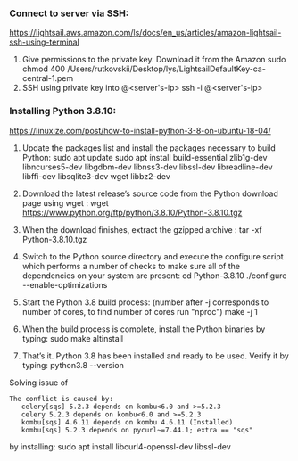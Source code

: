 ### Connect to server via SSH:
https://lightsail.aws.amazon.com/ls/docs/en_us/articles/amazon-lightsail-ssh-using-terminal

1. Give permissions to the private key. Download it from the Amazon
    sudo chmod 400 /Users/rutkovskii/Desktop/lys/LightsailDefaultKey-ca-central-1.pem
2. SSH using private key into <user>@<server's-ip>
    ssh -i <path-to-key> <user>@<server's-ip>

### Installing Python 3.8.10:
https://linuxize.com/post/how-to-install-python-3-8-on-ubuntu-18-04/

1. Update the packages list and install the packages necessary to build Python:
    sudo apt update
    sudo apt install build-essential zlib1g-dev libncurses5-dev libgdbm-dev libnss3-dev libssl-dev libreadline-dev libffi-dev libsqlite3-dev wget libbz2-dev

2. Download the latest release’s source code from the Python download page using wget :
    wget https://www.python.org/ftp/python/3.8.10/Python-3.8.10.tgz

3. When the download finishes, extract the gzipped archive :
    tar -xf Python-3.8.10.tgz
4. Switch to the Python source directory and execute the configure script which performs a number of checks to make sure
   all of the dependencies on your system are present:
    cd Python-3.8.10
    ./configure --enable-optimizations

5. Start the Python 3.8 build process:
(number after -j corresponds to number of cores, to find number of cores run "nproc")
    make -j 1

6. When the build process is complete, install the Python binaries by typing:
    sudo make altinstall

7. That’s it. Python 3.8 has been installed and ready to be used. Verify it by typing:
    python3.8 --version



Solving issue of

 ```
 The conflict is caused by:
    celery[sqs] 5.2.3 depends on kombu<6.0 and >=5.2.3
    celery 5.2.3 depends on kombu<6.0 and >=5.2.3
    kombu[sqs] 4.6.11 depends on kombu 4.6.11 (Installed)
    kombu[sqs] 5.2.3 depends on pycurl~=7.44.1; extra == "sqs"
 ```

 by installing: sudo apt install libcurl4-openssl-dev libssl-dev
